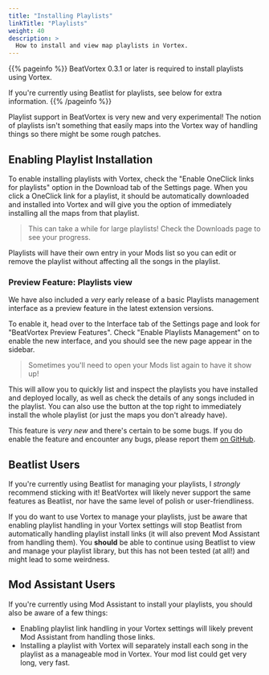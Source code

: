 ```yaml
---
title: "Installing Playlists"
linkTitle: "Playlists"
weight: 40
description: >
  How to install and view map playlists in Vortex.
---
```


{{% pageinfo %}}
BeatVortex 0.3.1 or later is required to install playlists using Vortex.

If you're currently using Beatlist for playlists, see below for extra information.
{{% /pageinfo %}}

Playlist support in BeatVortex is very new and very experimental! The notion of playlists isn't something that easily maps into the Vortex way of handling things so there might be some rough patches.

## Enabling Playlist Installation

To enable installing playlists with Vortex, check the "Enable OneClick links for playlists" option in the Download tab of the Settings page. When you click a OneClick link for a playlist, it should be automatically downloaded and installed into Vortex and will give you the option of immediately installing all the maps from that playlist. 

> This can take a while for large playlists! Check the Downloads page to see your progress.

Playlists will have their own entry in your Mods list so you can edit or remove the playlist without affecting all the songs in the playlist.

### Preview Feature: Playlists view

We have also included a *very* early release of a basic Playlists management interface as a preview feature in the latest extension versions.

To enable it, head over to the Interface tab of the Settings page and look for "BeatVortex Preview Features". Check "Enable Playlists Management" on to enable the new interface, and you should see the new page appear in the sidebar.

> Sometimes you'll need to open your Mods list again to have it show up!

This will allow you to quickly list and inspect the playlists you have installed and deployed locally, as well as check the details of any songs included in the playlist. You can also use the button at the top right to immediately install the whole playlist (or just the maps you don't already have).

This feature is *very new* and there's certain to be some bugs. If you do enable the feature and encounter any bugs, please report them [on GitHub](https://github.com/agc93/beatvortex/issues).

## Beatlist Users

If you're currently using Beatlist for managing your playlists, I *strongly* recommend sticking with it! BeatVortex will likely never support the same features as Beatlist, nor have the same level of polish or user-friendliness.

If you do want to use Vortex to manage your playlists, just be aware that enabling playlist handling in your Vortex settings will stop Beatlist from automatically handling playlist install links (it will also prevent Mod Assistant from handling them). You **should** be able to continue using Beatlist to view and manage your playlist library, but this has not been tested (at all!) and might lead to some weirdness.

## Mod Assistant Users

If you're currently using Mod Assistant to install your playlists, you should also be aware of a few things:

- Enabling playlist link handling in your Vortex settings will likely prevent Mod Assistant from handling those links.
- Installing a playlist with Vortex will separately install each song in the playlist as a manageable mod in Vortex. Your mod list could get very long, very fast.
